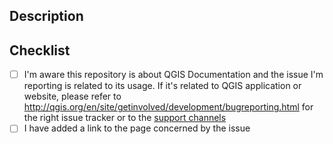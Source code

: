 ## Description

<!--
Include sentences with details describing the issue you have encountered (e.g., actual behavior, expected behavior, steps to reproduce).
-->

## Checklist
<!--
This is the issue/bug trackers for [QGIS Documentation](https://docs.qgis.org).
Cleaning the queue is a process done by project maintainers, mostly on a volunteer basis.
We try to keep the overhead as small as possible and appreciate if you help us to do so by completing the following items.

Replace the space between square brackets by an x if it's appropriate.
-->
- [ ] I'm aware this repository is about QGIS Documentation and the issue I'm reporting is related to its usage.
If it's related to QGIS application or website, please refer to http://qgis.org/en/site/getinvolved/development/bugreporting.html
for the right issue tracker or to the [support channels](http://qgis.org/en/site/forusers/support.html)
- [ ] I have added a link to the page concerned by the issue
